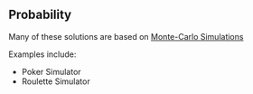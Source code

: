 ## Probability

Many of these solutions are based on [Monte-Carlo Simulations](https://en.wikipedia.org/wiki/Monte_Carlo_method#History)

Examples include:

* Poker Simulator
* Roulette Simulator
